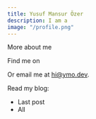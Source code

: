 ```yaml
---
title: Yusuf Mansur Özer
description: I am a
image: "/profile.png"
---
```


More about me

Find me on

Or email me at [hi@ymo.dev](mailto:hi@ymo.dev).

Read my blog:
- Last post
- All
